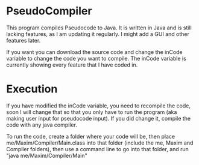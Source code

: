 # PseudoCompiler
This program compiles Pseudocode to Java. It is written in Java and is still lacking features, as I am updating it regularly.  I might add a GUI and other features later.

If you want you can download the source code and change the inCode variable to change the code you want to compile. The inCode variable is currently showing every feature that I have coded in.

# Execution

If you have modified the inCode variable, you need to recompile the code, soon I will change that so that you only have to run the program (aka making user input for pseudocode input). If you did change it, compile the code with any java compiler.

To run the code, create a folder where your code will be, then place me/Maxim/Compiler/Main.class into that folder (include the me, Maxim and Compiler folders), then use a command line to go into that folder, and run "java me/Maxim/Compiler/Main"


